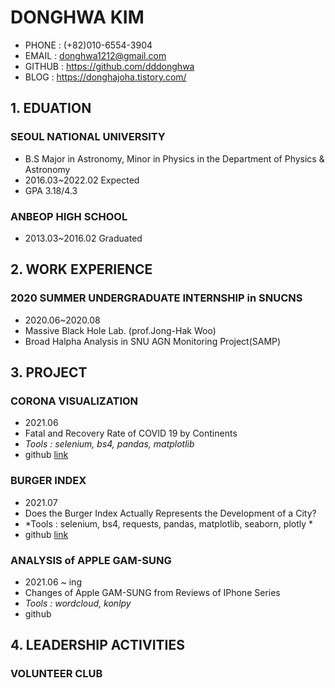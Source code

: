 # DONGHWA KIM
- PHONE : (+82)010-6554-3904
- EMAIL : donghwa1212@gmail.com
- GITHUB : https://github.com/dddonghwa
- BLOG : https://donghajoha.tistory.com/

## 1. EDUATION

### SEOUL NATIONAL UNIVERSITY 
- B.S Major in Astronomy, Minor in Physics in the Department of Physics & Astronomy
- 2016.03~2022.02 Expected
- GPA 3.18/4.3

### ANBEOP HIGH SCHOOL
- 2013.03~2016.02 Graduated

## 2. WORK EXPERIENCE
### 2020 SUMMER UNDERGRADUATE INTERNSHIP in SNUCNS
- 2020.06~2020.08
- Massive Black Hole Lab. (prof.Jong-Hak Woo)
- Broad Halpha Analysis in SNU AGN Monitoring Project(SAMP)


## 3. PROJECT
### CORONA VISUALIZATION
- 2021.06 
- Fatal and Recovery Rate of COVID 19 by Continents 
- *Tools : selenium, bs4, pandas, matplotlib*
- github [link](https://github.com/likelion-aischool-10-teamproject/corona-visualization)

### BURGER INDEX 
- 2021.07
- Does the Burger Index Actually Represents the Development of a City?
- *Tools : selenium, bs4, requests, pandas, matplotlib, seaborn, plotly *
- github [link](https://github.com/likelion-aischool-10-teamproject/burger-index)

### ANALYSIS of APPLE GAM-SUNG
- 2021.06 ~ ing
- Changes of Apple GAM-SUNG from Reviews of IPhone Series
- *Tools : wordcloud, konlpy*
- github 

## 4. LEADERSHIP ACTIVITIES
### VOLUNTEER CLUB


